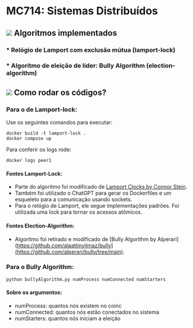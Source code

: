 # MC714: Sistemas Distribuídos

## <img src="https://img.icons8.com/color/30/000000/task--v1.png"/> Algoritmos implementados
### * Relógio de Lamport com exclusão mútua (lamport-lock)
### * Algoritmo de eleição de líder: Bully Algorithm (election-algorithm)

## <img src="https://img.icons8.com/external-kiranshastry-lineal-color-kiranshastry/30/000000/external-clipboard-advertising-kiranshastry-lineal-color-kiranshastry.png"/> Como rodar os códigos?
### Para o de Lamport-lock:
Use os seguintes comandos para executar:
```
docker build -t lamport-lock .
docker compose up
```
Para conferir os logs rode:
```
docker logs peer1
```
#### Fontes Lamport-Lock:

- Parte do algoritmo foi modificado de [Lamport Clocks by Connor Stein](https://connorwstein.github.io/Lamport-Clocks/).
- Também foi utilizado o ChatGPT para gerar os Dockerfiles e um esqueleto para a comunicação usando sockets.
- Para o relógio de Lamport, ele segue implementações padrões. Foi utilizada uma lock para tornar os acessos atômicos.

#### Fontes Election-Algorithm:

- Algoritmo foi retirado e modificado de [Bully Algorithm by Alperari](https://github.com/alaattinyilmaz/bully](https://github.com/alperari/bully/tree/main).

### Para o Bully Algorithm:
```
python bullyAlgorithm.py numProcess numConnected numStarters
```
#### Sobre os argumentos:
* numProcess: quantos nós existem no coinc
* numConnected: quantos nós estão conectados no sistema
* numStarters: quantos nós iniciam a eleição
